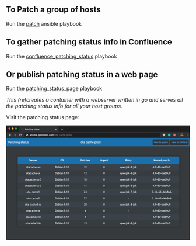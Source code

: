 ## To Patch a group of hosts

Run the [patch](https://github.com/geomidas/debian_patch/blob/master/ansible/patch.yml) ansible playbook

## To gather patching status info in Confluence
Run the [confluence_patching_status](https://github.com/geomidas/debian_patch/blob/master/ansible/cunfluence_patching_status.yml) playbook

## Or publish patching status in a web page
Run the [patching_status_page](https://github.com/geomidas/debian_patch/blob/master/ansible/patching_status_pages.yml) playbook 

_This (re)creates a container with a webserver written in go and serves all the patching status info for all your host groups._

Visit the patching status page:

![patching_status_page](https://github.com/geomidas/debian_patch/blob/master/patching_stat.png?raw=true)
